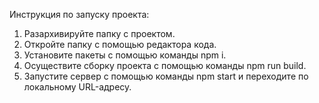 Инструкция по запуску проекта:

1. Разархивируйте папку с проектом.
2. Откройте папку с помощью редактора кода.
3. Установите пакеты с помощью команды npm i.
4. Осуществите сборку проекта с помощью команды npm run build.
5. Запустите сервер с помощью команды npm start и переходите по локальному URL-адресу.
